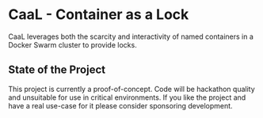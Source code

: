 # CaaL - Container as a Lock

CaaL leverages both the scarcity and interactivity of named containers in a Docker Swarm cluster to provide locks.

## State of the Project

This project is currently a proof-of-concept. Code will be hackathon quality and unsuitable for use in critical environments. If you like the project and have a real use-case for it please consider sponsoring development.


